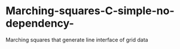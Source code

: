 # Marching-squares-C-simple-no-dependency-
Marching squares that generate line interface of grid data
